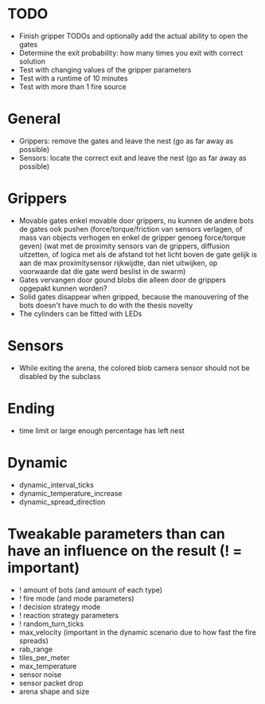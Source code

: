 # TODO
- Finish gripper TODOs and optionally add the actual ability to open the gates
- Determine the exit probability: how many times you exit with correct solution
- Test with changing values of the gripper parameters
- Test with a runtime of 10 minutes
- Test with more than 1 fire source










# General
- Grippers: remove the gates and leave the nest (go as far away as possible)
- Sensors: locate the correct exit and leave the nest (go as far away as possible)

# Grippers
- Movable gates enkel movable door grippers, nu kunnen de andere bots de gates ook pushen (force/torque/friction van sensors verlagen, of mass van objects verhogen en enkel de gripper genoeg force/torque geven) (wat met de proximity sensors van de grippers, diffusion uitzetten, of logica met als de afstand tot het licht boven de gate gelijk is aan de max proximitysensor rijkwijdte, dan niet uitwijken, op voorwaarde dat die gate werd beslist in de swarm)
- Gates vervangen door gound blobs die alleen door de grippers opgepakt kunnen worden?
- Solid gates disappear when gripped, because the manouvering of the bots doesn't have much to do with the thesis novelty
- The cylinders can be fitted with LEDs

# Sensors
- While exiting the arena, the colored blob camera sensor should not be disabled by the subclass

# Ending
- time limit or large enough percentage has left nest

# Dynamic
- dynamic_interval_ticks
- dynamic_temperature_increase
- dynamic_spread_direction

# Tweakable parameters than can have an influence on the result (! = important)
- ! amount of bots (and amount of each type)
- ! fire mode (and mode parameters)
- ! decision strategy mode
- ! reaction strategy parameters
- ! random_turn_ticks
- max_velocity (important in the dynamic scenario due to how fast the fire spreads)
- rab_range
- tiles_per_meter
- max_temperature
- sensor noise
- sensor packet drop
- arena shape and size